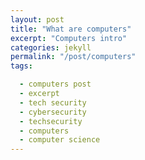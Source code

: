 ```yaml
---
layout: post
title: "What are computers"
excerpt: "Computers intro"
categories: jekyll 
permalink: "/post/computers"
tags:

  - computers post
  - excerpt
  - tech security
  - cybersecurity
  - techsecurity
  - computers
  - computer science
---
```


